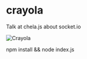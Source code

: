 crayola
=======

Talk at chela.js about socket.io

![Crayola](http://i.imgur.com/b8WbhzP.jpg)

npm install && node index.js